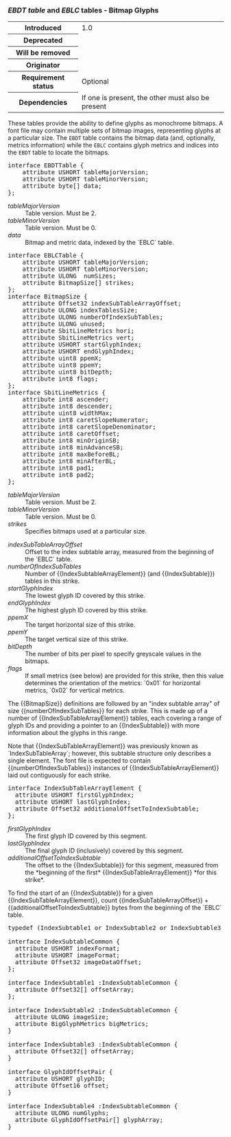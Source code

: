 <h3 id="EBDT-EBLC"><dfn>EBDT table</dfn> and <dfn>EBLC</dfn> tables - Bitmap Glyphs</h3>

<table>
    <tr><th>Introduced</th> <td> 1.0 </td> </tr>
    <tr><th>Deprecated</th> <td> </td> </tr>
    <tr><th>Will be removed</th> <td> </td> </tr>
    <tr><th>Originator</th> <td> </td> </tr>
    <tr><th>Requirement status</th> <td> Optional</td> </tr>
    <tr><th>Dependencies</th> <td> If one is present, the other must also be present</td>  </tr>
</table>

These tables provide the ability to define glyphs as monochrome bitmaps. A font file may contain multiple sets of bitmap images, representing glyphs at a particular size. The `EBDT` table contains the bitmap data (and, optionally, metrics information) while the `EBLC` contains glyph metrics and indices into the `EBDT` table to locate the bitmaps.

<pre class="idl">
interface EBDTTable {
    attribute USHORT tableMajorVersion;
    attribute USHORT tableMinorVersion;
    attribute byte[] data;
};
</pre>
<dl dfn-type=attribute dfn-for=EBDTTable>
  <dt><dfn>tableMajorVersion</dfn></dt>
  <dd>Table version. Must be 2.</dd>
  <dt><dfn>tableMinorVersion</dfn></dt>
  <dd>Table version. Must be 0.</dd>
  <dt><dfn>data</dfn></dt>
  <dd>Bitmap and metric data, indexed by the `EBLC` table.</dd>
</dl>

<pre class="idl">
interface EBLCTable {
    attribute USHORT tableMajorVersion;
    attribute USHORT tableMinorVersion;
    attribute ULONG  numSizes;
    attribute BitmapSize[] strikes;
};
interface BitmapSize {
    attribute Offset32 indexSubTableArrayOffset;
    attribute ULONG indexTablesSize;
    attribute ULONG numberOfIndexSubTables;
    attribute ULONG unused;
    attribute SbitLineMetrics hori;
    attribute SbitLineMetrics vert;
    attribute USHORT startGlyphIndex;
    attribute USHORT endGlyphIndex;
    attribute uint8 ppemX;
    attribute uint8 ppemY;
    attribute uint8 bitDepth;
    attribute int8 flags;
};
interface SbitLineMetrics {
    attribute int8 ascender;
    attribute int8 descender;
    attribute uint8 widthMax;
    attribute int8 caretSlopeNumerator;
    attribute int8 caretSlopeDenominator;
    attribute int8 caretOffset;
    attribute int8 minOriginSB;
    attribute int8 minAdvanceSB;
    attribute int8 maxBeforeBL;
    attribute int8 minAfterBL;
    attribute int8 pad1;
    attribute int8 pad2;
};
</pre>
<dl dfn-type=attribute dfn-for=EBLCTable>
  <dt><dfn>tableMajorVersion</dfn></dt>
  <dd>Table version. Must be 2.</dd>
  <dt><dfn>tableMinorVersion</dfn></dt>
  <dd>Table version. Must be 0.</dd>
  <dt><dfn>strikes</dfn></dt>
  <dd>Specifies bitmaps used at a particular size.</dd>
</dl>
<dl dfn-type=attribute dfn-for=BitmapSize>
    <dt><dfn>indexSubTableArrayOffset</dfn></dt>
    <dd>Offset to the index subtable array, measured from the beginning of the `EBLC` table.</dd>
    <dt><dfn>numberOfIndexSubTables</dfn></dt>
    <dd>Number of {{IndexSubtableArrayElement}} (and {{IndexSubtable}}) tables in this strike.
    </dd>
    <dt><dfn>startGlyphIndex</dfn></dt>
    <dd>The lowest glyph ID covered by this strike.</dd>
    <dt><dfn>endGlyphIndex</dfn></dt>
    <dd>The highest glyph ID covered by this strike.</dd>
    <dt><dfn>ppemX</dfn></dt>
    <dd>The target horizontal size of this strike.</dd>
    <dt><dfn>ppemY</dfn></dt>
    <dd>The target vertical size of this strike.</dd>
    <dt><dfn>bitDepth</dfn></dt>
    <dd>The number of bits per pixel to specify greyscale values in the bitmaps.</dd>
    <dt><dfn>flags</dfn></dt>
    <dd>If small metrics (see below) are provided for this strike, then this value determines the orientation of the metrics: `0x01` for horizontal metrics, `0x02` for vertical metrics.
</dl>

The {{BitmapSize}} definitions are followed by an "index subtable array" of size {{numberOfIndexSubTables}} for each strike. This is made up of a number of {{IndexSubTableArrayElement}} tables, each covering a range of glyph IDs and providing a pointer to an {{IndexSubtable}} with more information about the glyphs in this range.

<div class="note">
Note that {{IndexSubTableArrayElement}} was previously known as `IndexSubTableArray`; however, this subtable structure only describes a single element. The font file is expected to contain {{numberOfIndexSubTables}} instances of {{IndexSubTableArrayElement}} laid out contiguously for each strike.
</div>

<pre class="idl">
interface IndexSubTableArrayElement {
  attribute USHORT firstGlyphIndex;
  attribute USHORT lastGlyphIndex;
  attribute Offset32 additionalOffsetToIndexSubtable;
};
</pre>
<dl dfn-type=attribute dfn-for=IndexSubTableArrayElement>
    <dt><dfn>firstGlyphIndex</dfn></dt>
    <dd>The first glyph ID covered by this segment.</dd>
    <dt><dfn>lastGlyphIndex</dfn></dt>
    <dd>The final glyph ID (inclusively) covered by this segment.</dd>
    <dt><dfn>additionalOffsetToIndexSubtable</dfn></dt>
    <dd>The offset to the {{IndexSubtable}} for this segment, measured from the *beginning of the first* {{IndexSubTableArrayElement}} *for this strike*.</dd>
</dl>

<div class="note">
  To find the start of an {{IndexSubtable}} for a given {{IndexSubTableArrayElement}}, count {{indexSubTableArrayOffset}} + {{additionalOffsetToIndexSubtable}} bytes from the beginning of the `EBLC` table.
</div>

<pre class="idl">
typedef (IndexSubtable1 or IndexSubtable2 or IndexSubtable3 or IndexSubtable4 or IndexSubtable5) IndexSubtable;

interface IndexSubtableCommon {
  attribute USHORT indexFormat;
  attribute USHORT imageFormat;
  attribute Offset32 imageDataOffset;
};

interface IndexSubtable1 :IndexSubtableCommon {
  attribute Offset32[] offsetArray;
};

interface IndexSubtable2 :IndexSubtableCommon {
  attribute ULONG imageSize;
  attribute BigGlyphMetrics bigMetrics;
}

interface IndexSubtable3 :IndexSubtableCommon {
  attribute Offset32[] offsetArray;
}

interface GlyphIdOffsetPair {
  attribute USHORT glyphID;
  attribute Offset16 offset;
}

interface IndexSubtable4 :IndexSubtableCommon {
  attribute ULONG numGlyphs;
  attribute GlyphIdOffsetPair[] glyphArray;
}
</pre>
